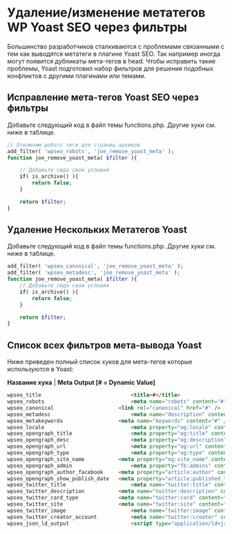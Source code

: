 # Удаление/изменение метатегов WP Yoast SEO через фильтры

Большинство разработчиков сталкиваются с проблемами связанными с тем как выводятся метатеги 
в плагине Yoast SEO. Так например иногда могут появится дубликаты мета-тегов в head. 
Чтобы исправить такие проблемы, Yoast подготовил набор фильтров для решения подобных конфликтов 
с другими плагинами или темами.

## Исправление мета-тегов Yoast SEO через фильтры

Добавьте следующий код в файл темы functions.php. Другие хуки см. ниже в таблице.

```php
// Отключим роботс теги для страниц архивов
add_filter( 'wpseo_robots', 'joe_remove_yoast_meta' );
function joe_remove_yoast_meta( $filter ){

	// Добавьте сюда свои условия
	if( is_archive() ){
		return false;
	}

	return $filter;
}
```


## Удаление Нескольких Метатегов Yoast

Добавьте следующий код в файл темы functions.php. Другие хуки см. ниже в таблице.

```php
add_filter( 'wpseo_canonical', 'joe_remove_yoast_meta' );
add_filter( 'wpseo_metadesc', 'joe_remove_yoast_meta' );
function joe_remove_yoast_meta( $filter ){
	// Добавьте сюда свои условия
	if( is_archive() ){
		return false;
	}

	return $filter;
}
```


## Список всех фильтров мета-вывода Yoast

Ниже приведен полный список хуков для мета-тегов которые используются в Yoast:

**Название хука** | **Meta Output [# = Dynamic Value]**
```html
wpseo_title 	                        <title>#</title>
wpseo_robots 	                        <meta name="robots" content="#" />
wpseo_canonical 	                <link rel="canonical" href="#" />
wpseo_metadesc 	                        <meta name="description" content="#" />
wpseo_metakeywords 	                <meta name="keywords" content="#" />
wpseo_locale 	                        <meta property="og:locale" content="#" />
wpseo_opengraph_title 	                <meta property="og:title" content="#" />
wpseo_opengraph_desc 	                <meta property="og:description" content="#" />
wpseo_opengraph_url 	                <meta property="og:url" content="#" />
wpseo_opengraph_type 	                <meta property="og:type" content="website" />
wpseo_opengraph_site_name 	        <meta property="og:site_name" content="#" />
wpseo_opengraph_admin 	                <meta property="fb:admins" content="#" />
wpseo_opengraph_author_facebook 	<meta property="article:author" content="#" />
wpseo_opengraph_show_publish_date 	<meta property="article:published_time" content="#" />
wpseo_twitter_title 	                <meta name="twitter:title" content="#" />
wpseo_twitter_description 	        <meta name="twitter:description" content="#" />
wpseo_twitter_card_type 	        <meta name="twitter:card" content="#" />
wpseo_twitter_site 	                <meta name="twitter:site" content="#" />
wpseo_twitter_image 	                <meta name="twitter:image" content="#" />
wpseo_twitter_creator_account 	        <meta name="twitter:creator" content="#" />
wpseo_json_ld_output 	                <script type="application/ld+json">#<script/>
```

